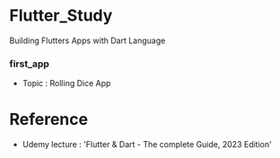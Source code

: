 # Flutter_Study
Building Flutters Apps with Dart Language

### first_app
* Topic : Rolling Dice App

# Reference
- Udemy lecture : 'Flutter & Dart - The complete Guide, 2023 Edition'
